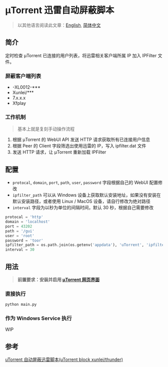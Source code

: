 
# μTorrent 迅雷自动屏蔽脚本

> 以其他语言阅读此文章：[English](/docs/en_us.md), [简体中文](/docs/zh_cn.md)

## 简介

定时检查 μTorrent 已连接的用户列表，将迅雷相关客户端所属 IP 加入 IPFilter 文件。

### 屏蔽客户端列表

- -XL0012-***
- Xunlei/***
- 7.x.x.x
- Xfplay

### 工作机制

> 基本上就是复刻手动操作流程

1. 根据 μTorrent 的 WebUI API 发送 HTTP 请求获取所有已连接用户信息
2. 根据 Peer 的 Client 字段筛选出使用迅雷的 IP，写入 ipfilter.dat 文件
3. 发送 HTTP 请求，让 μTorrent 重新加载 IPFilter

## 配置

- `protocal`, `domain`, `port`, `path`, `user`, `password` 字段根据自己的 WebUI 配置修改
- `ipfilter_path` 可以从 Windows 设备上获取默认安装地址，如果没有安装在默认安装路径，或者使用 Linux / MacOS 设备，请自行修改为绝对路径
- `interval` 字段为以秒为单位的间隔时间，默认 30 秒，根据自己需要修改

``` python
protocal = 'http'
domain = 'localhost'
port = 43202
path = '/gui'
user = 'root'
password = 'toor'
ipfilter_path = os.path.join(os.getenv('appdata'), 'uTorrent', 'ipfilter.dat')
interval = 30
```

## 用法

> **前置要求：安装并启用 [μTorrent 网页界面](https://forum.utorrent.com/topic/49588-μtorrent-webui/)**

### 直接执行

``` sh
python main.py
```

### 作为 Windows Service 执行

WIP

## 参考

[uTorrent 自动屏蔽迅雷脚本(uTorrent block xunlei/thunder)](https://www.v2ex.com/t/509327)
